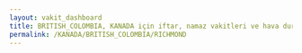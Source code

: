 ```yaml
---
layout: vakit_dashboard
title: BRITISH_COLOMBIA, KANADA için iftar, namaz vakitleri ve hava durumu - ilçe/eyalet seç
permalink: /KANADA/BRITISH_COLOMBIA/RICHMOND
---
```


<script type="text/javascript">
  var GLOBAL_COUNTRY = 'KANADA';
  var GLOBAL_CITY = 'BRITISH_COLOMBIA';
  var GLOBAL_STATE = 'RICHMOND';
  var lat = 72;
  var lon = 21;
</script>

